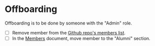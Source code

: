 # Offboarding

Offboarding is to be done by someone with the "Admin" role.

 - [ ] Remove member from the [Github repo's members list](https://github.com/fullstaq-ruby/server-edition/settings/access).
 - [ ] In the [Members](members.md) document, move member to the "Alumni" section.
